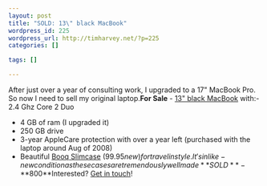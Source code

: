 ```yaml
--- 
layout: post
title: "SOLD: 13\" black MacBook"
wordpress_id: 225
wordpress_url: http://timharvey.net/?p=225
categories: []

tags: []

---
```

After just over a year of consulting work, I upgraded to a 17" MacBook Pro. So now I need to sell my original laptop.**For Sale** - [13" black MacBook](http://www.macrumors.com/2008/02/26/apple-releases-new-penryn-based-macbooks/) with:- 2.4 Ghz Core 2 Duo
- 4 GB of ram (I upgraded it)
- 250 GB drive
- 3-year AppleCare protection with over a year left (purchased with the laptop around Aug of 2008)
- Beautiful [Booq Slimcase](http://www.booqbags.com/Laptop-Bags/Boa-slimcase/Boa-slimcase-M) ($99.95 new) for travel in style. It's in like-new condition as these cases are tremendously well made
**SOLD** - **$800**Interested? [Get in touch](http://www.literacy5.com/page/contacts/)!
